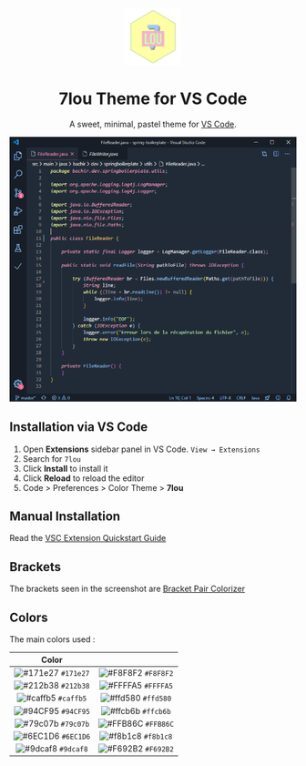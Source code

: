 <p align="center">
  <img alt="7lou Logo" src="https://raw.githubusercontent.com/bachiramiri/7lou-vscode/master/images/7lou_logo.png" width="100" />
</p>
<h1 align="center">
  7lou Theme for VS Code
</h1>
<p align="center">
  A sweet, minimal, pastel theme for <a href="">VS Code</a>.
</p>

![demo](https://raw.githubusercontent.com/bachiramiri/7lou-vscode/master/images/7lou_demo.png)

## Installation via VS Code

1. Open **Extensions** sidebar panel in VS Code. `View → Extensions`
2. Search for `7lou`
3. Click **Install** to install it
4. Click **Reload** to reload the editor
5. Code > Preferences > Color Theme > **7lou**

## Manual Installation

Read the [VSC Extension Quickstart Guide](https://github.com/bchiang7/halcyon-vscode/blob/master/vsc-extension-quickstart.md)

## Brackets 

The brackets seen in the screenshot are [Bracket Pair Colorizer](https://marketplace.visualstudio.com/items?itemName=CoenraadS.bracket-pair-colorizer)  

## Colors 

The main colors used : 

| Color                                                              |                                                                    |
| :----------------------------------------------------------------: | :----------------------------------------------------------------: |
| ![#171e27](https://via.placeholder.com/10/171e27?text=+) `#171e27` | ![#F8F8F2](https://via.placeholder.com/10/F8F8F2?text=+) `#F8F8F2` |
| ![#212b38](https://via.placeholder.com/10/212b38?text=+) `#212b38` | ![#FFFFA5](https://via.placeholder.com/10/FFFFA5?text=+) `#FFFFA5` |
| ![#caffb5](https://via.placeholder.com/10/caffb5?text=+) `#caffb5` | ![#ffd580](https://via.placeholder.com/10/ffd580?text=+) `#ffd580` |
| ![#94CF95](https://via.placeholder.com/10/94CF95?text=+) `#94CF95` | ![#ffcb6b](https://via.placeholder.com/10/ffcb6b?text=+) `#ffcb6b` |
| ![#79c07b](https://via.placeholder.com/10/79c07b?text=+) `#79c07b` | ![#FFB86C](https://via.placeholder.com/10/FFB86C?text=+) `#FFB86C` |
| ![#6EC1D6](https://via.placeholder.com/10/6EC1D6?text=+) `#6EC1D6` | ![#f8b1c8](https://via.placeholder.com/10/f8b1c8?text=+) `#f8b1c8` |
| ![#9dcaf8](https://via.placeholder.com/10/9dcaf8?text=+) `#9dcaf8` | ![#F692B2](https://via.placeholder.com/10/F692B2?text=+) `#F692B2` |
